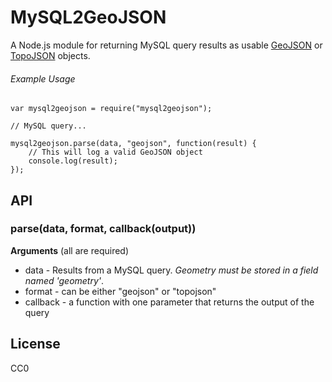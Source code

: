 # MySQL2GeoJSON
A Node.js module for returning MySQL query results as usable [GeoJSON](http://geojson.org/) or [TopoJSON](https://github.com/mbostock/topojson) objects. 

###### Example Usage
````
var mysql2geojson = require("mysql2geojson");

// MySQL query...

mysql2geojson.parse(data, "geojson", function(result) {
    // This will log a valid GeoJSON object
    console.log(result);
});

````

## API

### parse(data, format, callback(output))
**Arguments** (all are required)

+ data - Results from a MySQL query. *Geometry must be stored in a field named 'geometry'*.
+ format - can be either "geojson" or "topojson"
+ callback - a function with one parameter that returns the output of the query


## License
CC0


